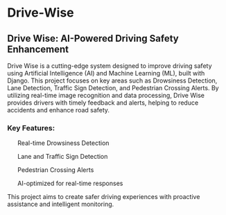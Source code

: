 # Drive-Wise
<h2>Drive Wise: AI-Powered Driving Safety Enhancement</h2>
Drive Wise is a cutting-edge system designed to improve driving safety using Artificial Intelligence (AI) and Machine Learning (ML), built with Django. This project focuses on key areas such as Drowsiness Detection, Lane Detection, Traffic Sign Detection, and Pedestrian Crossing Alerts. By utilizing real-time image recognition and data processing, Drive Wise provides drivers with timely feedback and alerts, helping to reduce accidents and enhance road safety.

<h3>Key Features:</h3>
<ul>Real-time Drowsiness Detection</ul>
<ul>Lane and Traffic Sign Detection</ul>
<ul>Pedestrian Crossing Alerts</ul>
<ul>AI-optimized for real-time responses</ul>

This project aims to create safer driving experiences with proactive assistance and intelligent monitoring.
